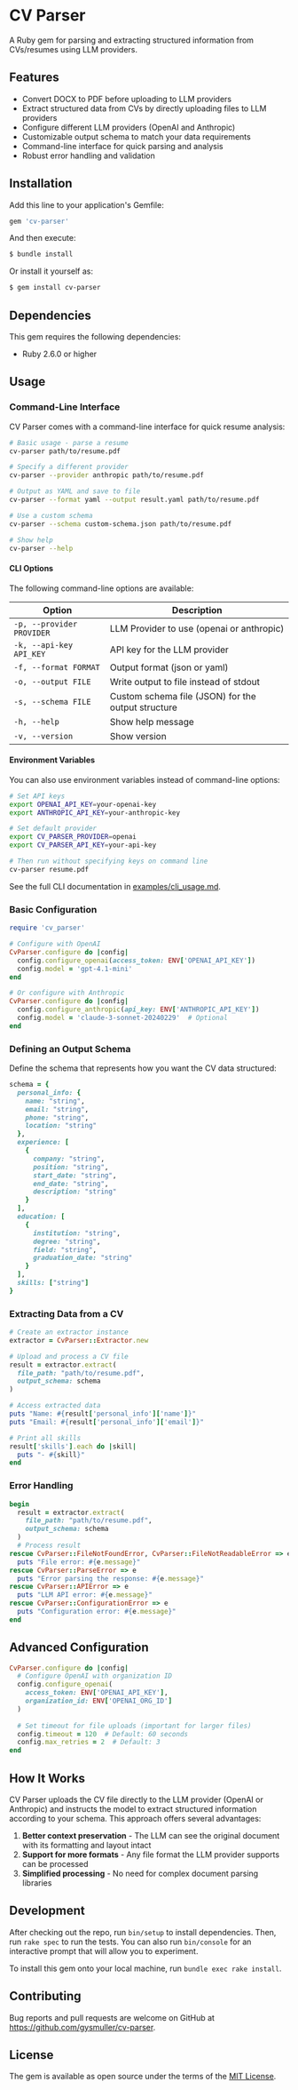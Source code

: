 # CV Parser

A Ruby gem for parsing and extracting structured information from CVs/resumes using LLM providers.

## Features
- Convert DOCX to PDF before uploading to LLM providers
- Extract structured data from CVs by directly uploading files to LLM providers
- Configure different LLM providers (OpenAI and Anthropic)
- Customizable output schema to match your data requirements
- Command-line interface for quick parsing and analysis
- Robust error handling and validation

## Installation

Add this line to your application's Gemfile:

```ruby
gem 'cv-parser'
```

And then execute:

```bash
$ bundle install
```

Or install it yourself as:

```bash
$ gem install cv-parser
```

## Dependencies

This gem requires the following dependencies:

- Ruby 2.6.0 or higher


## Usage

### Command-Line Interface

CV Parser comes with a command-line interface for quick resume analysis:

```bash
# Basic usage - parse a resume
cv-parser path/to/resume.pdf

# Specify a different provider
cv-parser --provider anthropic path/to/resume.pdf

# Output as YAML and save to file
cv-parser --format yaml --output result.yaml path/to/resume.pdf

# Use a custom schema
cv-parser --schema custom-schema.json path/to/resume.pdf

# Show help
cv-parser --help
```

#### CLI Options

The following command-line options are available:

| Option | Description |
|--------|-------------|
| `-p, --provider PROVIDER` | LLM Provider to use (openai or anthropic) |
| `-k, --api-key API_KEY` | API key for the LLM provider |
| `-f, --format FORMAT` | Output format (json or yaml) |
| `-o, --output FILE` | Write output to file instead of stdout |
| `-s, --schema FILE` | Custom schema file (JSON) for the output structure |
| `-h, --help` | Show help message |
| `-v, --version` | Show version |

#### Environment Variables

You can also use environment variables instead of command-line options:

```bash
# Set API keys
export OPENAI_API_KEY=your-openai-key
export ANTHROPIC_API_KEY=your-anthropic-key

# Set default provider
export CV_PARSER_PROVIDER=openai
export CV_PARSER_API_KEY=your-api-key

# Then run without specifying keys on command line
cv-parser resume.pdf
```

See the full CLI documentation in [examples/cli_usage.md](examples/cli_usage.md).

### Basic Configuration

```ruby
require 'cv_parser'

# Configure with OpenAI
CvParser.configure do |config|
  config.configure_openai(access_token: ENV['OPENAI_API_KEY'])
  config.model = 'gpt-4.1-mini'
end

# Or configure with Anthropic
CvParser.configure do |config|
  config.configure_anthropic(api_key: ENV['ANTHROPIC_API_KEY'])
  config.model = 'claude-3-sonnet-20240229'  # Optional
end
```

### Defining an Output Schema

Define the schema that represents how you want the CV data structured:

```ruby
schema = {
  personal_info: {
    name: "string",
    email: "string",
    phone: "string",
    location: "string"
  },
  experience: [
    {
      company: "string",
      position: "string",
      start_date: "string",
      end_date: "string",
      description: "string"
    }
  ],
  education: [
    {
      institution: "string",
      degree: "string",
      field: "string",
      graduation_date: "string"
    }
  ],
  skills: ["string"]
}
```

### Extracting Data from a CV

```ruby
# Create an extractor instance
extractor = CvParser::Extractor.new

# Upload and process a CV file
result = extractor.extract(
  file_path: "path/to/resume.pdf",
  output_schema: schema
)

# Access extracted data
puts "Name: #{result['personal_info']['name']}"
puts "Email: #{result['personal_info']['email']}"

# Print all skills
result['skills'].each do |skill|
  puts "- #{skill}"
end
```

### Error Handling

```ruby
begin
  result = extractor.extract(
    file_path: "path/to/resume.pdf",
    output_schema: schema
  )
  # Process result
rescue CvParser::FileNotFoundError, CvParser::FileNotReadableError => e
  puts "File error: #{e.message}"
rescue CvParser::ParseError => e
  puts "Error parsing the response: #{e.message}"
rescue CvParser::APIError => e
  puts "LLM API error: #{e.message}"
rescue CvParser::ConfigurationError => e
  puts "Configuration error: #{e.message}"
end
```

## Advanced Configuration

```ruby
CvParser.configure do |config|
  # Configure OpenAI with organization ID
  config.configure_openai(
    access_token: ENV['OPENAI_API_KEY'],
    organization_id: ENV['OPENAI_ORG_ID']
  )
  
  # Set timeout for file uploads (important for larger files)
  config.timeout = 120  # Default: 60 seconds
  config.max_retries = 2  # Default: 3
end
```

## How It Works

CV Parser uploads the CV file directly to the LLM provider (OpenAI or Anthropic) and instructs the model to extract structured information according to your schema. This approach offers several advantages:

1. **Better context preservation** - The LLM can see the original document with its formatting and layout intact
2. **Support for more formats** - Any file format the LLM provider supports can be processed
3. **Simplified processing** - No need for complex document parsing libraries

## Development

After checking out the repo, run `bin/setup` to install dependencies. Then, run `rake spec` to run the tests. You can also run `bin/console` for an interactive prompt that will allow you to experiment.

To install this gem onto your local machine, run `bundle exec rake install`.

## Contributing

Bug reports and pull requests are welcome on GitHub at https://github.com/gysmuller/cv-parser.

## License

The gem is available as open source under the terms of the [MIT License](https://opensource.org/licenses/MIT). 